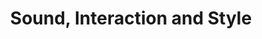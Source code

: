 ---
title: Sound, Interaction and Style
published_at: 2025-03-05
snippet: Creative coding notes and blog
allow math: true
disable_html_sanitization: true 
---